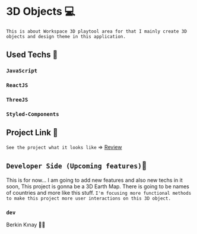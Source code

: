 # 3D Objects 💻
`This is about Workspace 3D playtool area for that I mainly create 3D objects and design theme in this application.`

## Used Techs 🥰

### `JavaScript`
### `ReactJS`
### `ThreeJS`
### `Styled-Components`

## Project Link 🔭

`See the project what it looks like` => [Review](https:)

## `Developer Side (Upcoming features)`💫
This is for now...  I am going to add new features and also new techs in it soon, This project is gonna be a 3D Earth Map. There is going to be names of countries and more like this stuff. `I'm focusing more functional methods to make this project more user interactions on this 3D object.`

### `dev`
Berkin Kınay 👨‍💻
